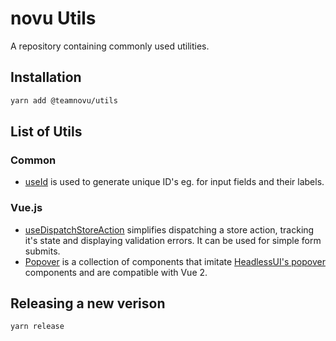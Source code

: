 # novu Utils
A repository containing commonly used utilities.

## Installation

```bash
yarn add @teamnovu/utils
```

## List of Utils

### Common
- [useId](./common/useId) is used to generate unique ID's eg. for input fields and their labels.

### Vue.js
- [useDispatchStoreAction](./vue/useDispatchStoreAction) simplifies dispatching a store action, tracking it's state and displaying validation errors. It can be used for simple form submits.
- [Popover](./vue/popover) is a collection of components that imitate [HeadlessUI's popover](https://headlessui.dev/vue/popover) components and are compatible with Vue 2.

## Releasing a new verison

```bash
yarn release
```
